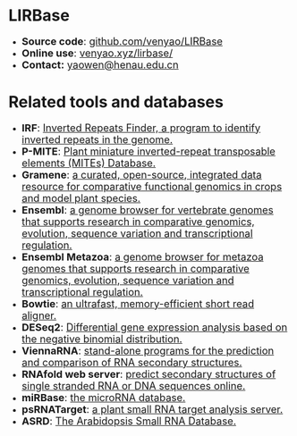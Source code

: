 

# LIRBase
- <font size=4>**Source code**: <a href="https://github.com/venyao/LIRBase" target="_blank">github.com/venyao/LIRBase</a></font> 
- <font size=4>**Online use**: <a href="https://venyao.xyz/lirbase/" target="_blank">venyao.xyz/lirbase/</a></font> 
- <font size=4>**Contact:** [yaowen@henau.edu.cn](mailto:yaowen@henau.edu.cn)</font>

# Related tools and databases
- <font size=4>**IRF**: <a href="https://tandem.bu.edu/irf/irf.download.html" target="_blank">Inverted Repeats Finder, a program to identify inverted repeats in the genome.</a></font>  
- <font size=4>**P-MITE**: <a href="http://pmite.hzau.edu.cn/" target="_blank">Plant miniature inverted-repeat transposable elements (MITEs) Database.</a></font>  
- <font size=4>**Gramene**: <a href="https://www.gramene.org/" target="_blank">a curated, open-source, integrated data resource for comparative functional genomics in crops and model plant species.</a></font>  
- <font size=4>**Ensembl**: <a href="https://www.ensembl.org/" target="_blank">a genome browser for vertebrate genomes that supports research in comparative genomics, evolution, sequence variation and transcriptional regulation.</a></font>  
- <font size=4>**Ensembl Metazoa**: <a href="http://metazoa.ensembl.org/index.html" target="_blank">a genome browser for metazoa genomes that supports research in comparative genomics, evolution, sequence variation and transcriptional regulation.</a></font>  
- <font size=4>**Bowtie**: <a href="http://bowtie-bio.sourceforge.net/index.shtml" target="_blank">an ultrafast, memory-efficient short read aligner.</a></font>  
- <font size=4>**DESeq2**: <a href="https://bioconductor.org/packages/release/bioc/html/DESeq2.html" target="_blank">Differential gene expression analysis based on the negative binomial distribution.</a></font>  
- <font size=4>**ViennaRNA**: <a href="https://www.tbi.univie.ac.at/RNA/" target="_blank">stand-alone programs for the prediction and comparison of RNA secondary structures.</a></font>  
- <font size=4>**RNAfold web server**: <a href="http://rna.tbi.univie.ac.at/cgi-bin/RNAWebSuite/RNAfold.cgi" target="_blank">predict secondary structures of single stranded RNA or DNA sequences online.</a></font>  
- <font size=4>**miRBase**: <a href="http://www.mirbase.org/" target="_blank">the microRNA database.</a></font>  
- <font size=4>**psRNATarget**: <a href="http://plantgrn.noble.org/psRNATarget" target="_blank">a plant small RNA target analysis server.</a></font>  
- <font size=4>**ASRD**: <a href="http://ipf.sustech.edu.cn/pub/asrd/" target="_blank">The Arabidopsis Small RNA Database.</a></font>  

